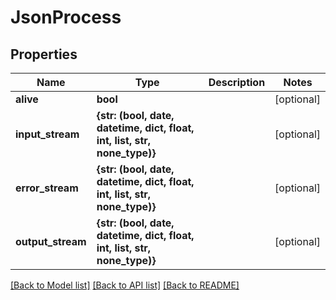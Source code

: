 # JsonProcess


## Properties
Name | Type | Description | Notes
------------ | ------------- | ------------- | -------------
**alive** | **bool** |  | [optional] 
**input_stream** | **{str: (bool, date, datetime, dict, float, int, list, str, none_type)}** |  | [optional] 
**error_stream** | **{str: (bool, date, datetime, dict, float, int, list, str, none_type)}** |  | [optional] 
**output_stream** | **{str: (bool, date, datetime, dict, float, int, list, str, none_type)}** |  | [optional] 

[[Back to Model list]](../README.md#documentation-for-models) [[Back to API list]](../README.md#documentation-for-api-endpoints) [[Back to README]](../README.md)


